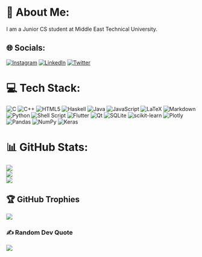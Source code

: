# 💫 About Me:
I am a Junior CS student at Middle East Technical University.


## 🌐 Socials:
[![Instagram](https://img.shields.io/badge/Instagram-%23E4405F.svg?logo=Instagram&logoColor=white)](https://instagram.com/gecitemre) [![LinkedIn](https://img.shields.io/badge/LinkedIn-%230077B5.svg?logo=linkedin&logoColor=white)](https://linkedin.com/in/gecitemre) [![Twitter](https://img.shields.io/badge/Twitter-%231DA1F2.svg?logo=Twitter&logoColor=white)](https://twitter.com/emregecitt) 

# 💻 Tech Stack:
![C](https://img.shields.io/badge/c-%2300599C.svg?style=flat&logo=c&logoColor=white) ![C++](https://img.shields.io/badge/c++-%2300599C.svg?style=flat&logo=c%2B%2B&logoColor=white) ![HTML5](https://img.shields.io/badge/html5-%23E34F26.svg?style=flat&logo=html5&logoColor=white) ![Haskell](https://img.shields.io/badge/Haskell-5e5086?style=flat&logo=haskell&logoColor=white) ![Java](https://img.shields.io/badge/java-%23ED8B00.svg?style=flat&logo=java&logoColor=white) ![JavaScript](https://img.shields.io/badge/javascript-%23323330.svg?style=flat&logo=javascript&logoColor=%23F7DF1E) ![LaTeX](https://img.shields.io/badge/latex-%23008080.svg?style=flat&logo=latex&logoColor=white) ![Markdown](https://img.shields.io/badge/markdown-%23000000.svg?style=flat&logo=markdown&logoColor=white) ![Python](https://img.shields.io/badge/python-3670A0?style=flat&logo=python&logoColor=ffdd54) ![Shell Script](https://img.shields.io/badge/shell_script-%23121011.svg?style=flat&logo=gnu-bash&logoColor=white) ![Flutter](https://img.shields.io/badge/Flutter-%2302569B.svg?style=flat&logo=Flutter&logoColor=white) ![Qt](https://img.shields.io/badge/Qt-%23217346.svg?style=flat&logo=Qt&logoColor=white) ![SQLite](https://img.shields.io/badge/sqlite-%2307405e.svg?style=flat&logo=sqlite&logoColor=white) ![scikit-learn](https://img.shields.io/badge/scikit--learn-%23F7931E.svg?style=flat&logo=scikit-learn&logoColor=white) ![Plotly](https://img.shields.io/badge/Plotly-%233F4F75.svg?style=flat&logo=plotly&logoColor=white) ![Pandas](https://img.shields.io/badge/pandas-%23150458.svg?style=flat&logo=pandas&logoColor=white) ![NumPy](https://img.shields.io/badge/numpy-%23013243.svg?style=flat&logo=numpy&logoColor=white) ![Keras](https://img.shields.io/badge/Keras-%23D00000.svg?style=flat&logo=Keras&logoColor=white)
# 📊 GitHub Stats:
![](https://github-readme-stats.vercel.app/api?username=gecitemre&theme=dark&hide_border=false&include_all_commits=false&count_private=true)<br/>
![](https://github-readme-streak-stats.herokuapp.com/?user=gecitemre&theme=dark&hide_border=false)<br/>
![](https://github-readme-stats.vercel.app/api/top-langs/?username=gecitemre&theme=dark&hide_border=false&include_all_commits=false&count_private=true&layout=compact)

## 🏆 GitHub Trophies
![](https://github-profile-trophy.vercel.app/?username=gecitemre&theme=radical&no-frame=false&no-bg=true&margin-w=4)

### ✍️ Random Dev Quote
![](https://quotes-github-readme.vercel.app/api?type=horizontal&theme=radical)

<!-- Proudly created with GPRM ( https://gprm.itsvg.in ) -->
